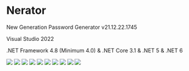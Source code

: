 # Nerator
  <p>New Generation Password Generator v21.12.22.1745</p>
  <p>Visual Studio 2022</p>
  <p>.NET Framework 4.8 (Minimum 4.0) & .NET Core 3.1 & .NET 5 & .NET 6</p>
  <img src="https://raw.githubusercontent.com/Soferity/Nerator/develop/.screenshots/GIF.gif" />
  <img src="https://raw.githubusercontent.com/Soferity/Nerator/develop/.screenshots/UI_1.png" />
  <img src="https://raw.githubusercontent.com/Soferity/Nerator/develop/.screenshots/UI_2.png" />
  <img src="https://raw.githubusercontent.com/Soferity/Nerator/develop/.screenshots/UI_3.png" />
  <img src="https://raw.githubusercontent.com/Soferity/Nerator/develop/.screenshots/UI_4.png" />
  <img src="https://raw.githubusercontent.com/Soferity/Nerator/develop/.screenshots/UI_5.png" />
  <img src="https://raw.githubusercontent.com/Soferity/Nerator/develop/.screenshots/UI_6.png" />
  <img src="https://raw.githubusercontent.com/Soferity/Nerator/develop/.screenshots/UI_7.png" />
  <img src="https://raw.githubusercontent.com/Soferity/Nerator/develop/.screenshots/UI_8.png" />
  <img src="https://raw.githubusercontent.com/Soferity/Nerator/develop/.screenshots/UI_9.png" />